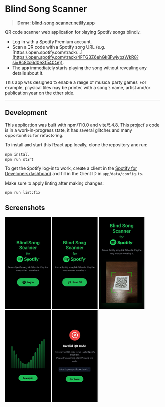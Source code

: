 # Blind Song Scanner

> **Demo:** [blind-song-scanner.netlify.app](https://blind-song-scanner.netlify.app)

QR code scanner web application for playing Spotify songs blindly.
- Log in with a Spotify Premium account.
- Scan a QR code with a Spotify song URL (e.g. [https://open.spotify.com/track/...](https://open.spotify.com/track/4PTG3Z6ehGkBFwjybzWkR8?si=8c83c6d0e3f5404e)).
- The app immediately starts playing the song without revealing any details about it.

This app was designed to enable a range of musical party games. 
For example, physical tiles may be printed with a song's name, artist and/or publication year on the other side. 

-------

## Development

This application was built with npm/11.0.0 and vite/5.4.8. This project's code is in a work-in-progress state, it has several glitches and many opportunities for refactoring.

To install and start this React app locally, clone the repository and run:

```
npm install
npm run start
```

To get the Spotify log-in to work, create a client in the [Spotify for Developers dashboard](https://developer.spotify.com)
and fill in the Client ID in `app/data/config.ts`.

Make sure to apply linting after making changes:

```
npm run lint:fix
```

## Screenshots

<img src="screenshots/log_in_screen.jpeg" height="300px" alt="Log in screen" />
<img src="screenshots/start_screen.jpeg" height="300px" alt="Start screen" />
<img src="screenshots/scanning.jpeg" height="300px" alt="Scanning" />
<img src="screenshots/playing_track.jpeg" height="300px" alt="Playing a track" />
<img src="screenshots/invalid_code.jpeg" height="300px" alt="Invalid QR code" />
